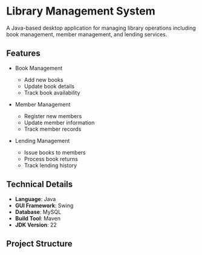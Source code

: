 # Library Management System

A Java-based desktop application for managing library operations including book management, member management, and lending services.

## Features

- Book Management
  - Add new books
  - Update book details
  - Track book availability

- Member Management
  - Register new members
  - Update member information
  - Track member records

- Lending Management
  - Issue books to members
  - Process book returns
  - Track lending history

## Technical Details

- **Language**: Java
- **GUI Framework**: Swing
- **Database**: MySQL
- **Build Tool**: Maven
- **JDK Version**: 22

## Project Structure
